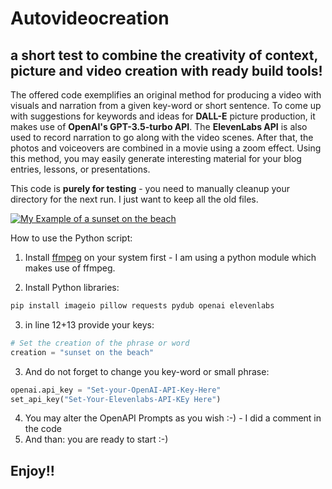 # Autovideocreation
## a short test to combine the creativity of context, picture and video creation with ready build tools!


The offered code exemplifies an original method for producing a video with visuals and narration from a given key-word or short sentence. To come up with suggestions for keywords and ideas for **DALL-E** picture production, it makes use of **OpenAI's GPT-3.5-turbo API**. The **ElevenLabs API** is also used to record narration to go along with the video scenes. After that, the photos and voiceovers are combined in a movie using a zoom effect. Using this method, you may easily generate interesting material for your blog entries, lessons, or presentations.

This code is **purely for testing** - you need to manually cleanup your directory for the next run. I just want to keep all the old files.

[![My Example of a sunset on the beach](https://i.vimeocdn.com/video/1659513300-739c6b0acfb239cab10f1d6430d246c85b084eecd3831285b15f9a43cc00a741-d_640)](https://vimeo.com/820110435 "A small sample of an autogenerated video")

How to use the Python script:

1. Install [ffmpeg](https://ffmpeg.org/) on your system first - I am using a python module which makes use of ffmpeg.


2. Install Python libraries: 

```python
pip install imageio pillow requests pydub openai elevenlabs
```
3. in line 12+13 provide your keys:
```python
# Set the creation of the phrase or word
creation = "sunset on the beach"
```
3. And do not forget to change you key-word or small phrase:
```python
openai.api_key = "Set-your-OpenAI-API-Key-Here"
set_api_key("Set-Your-Elevenlabs-API-KEy Here")
```
4. You may alter the OpenAPI Prompts as you wish :-) - I did a comment in the code
5. And than: you are ready to start :-)


## Enjoy!!